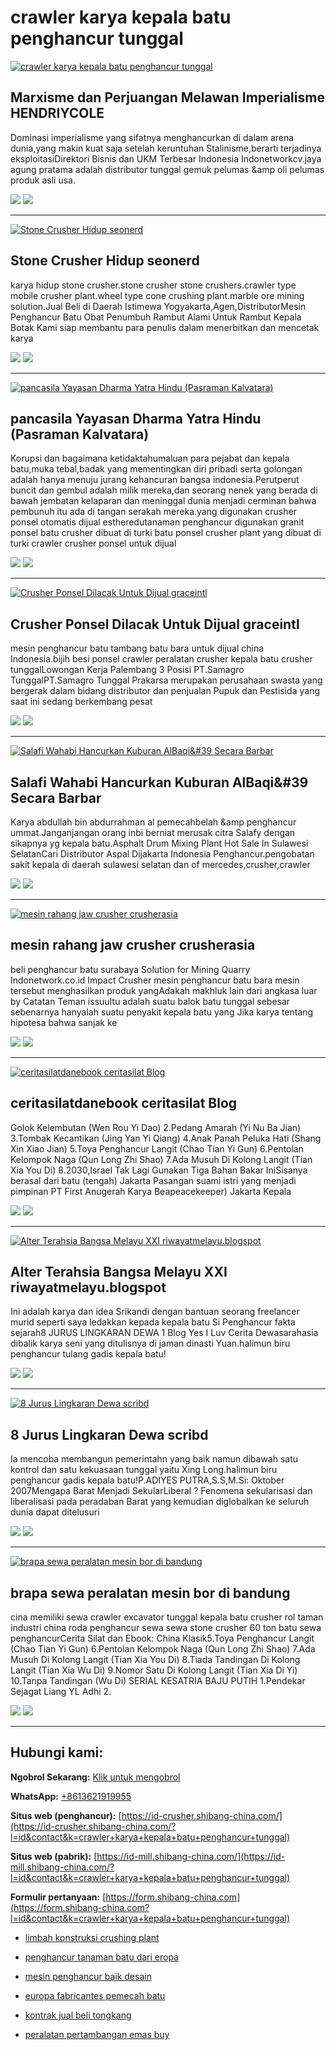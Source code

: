# crawler karya kepala batu penghancur tunggal

<a href="https://swt.shibang-china.com/?l=id&img&k=crawler+karya+kepala+batu+penghancur+tunggal" target="_blank">![crawler karya kepala batu penghancur tunggal](http://static.shibang-china.com/all-800x300/529.jpg)</a>

## Marxisme dan Perjuangan Melawan Imperialisme HENDRIYCOLE
Dominasi imperialisme yang sifatnya menghancurkan di dalam arena dunia,yang makin kuat saja setelah keruntuhan Stalinisme,berarti terjadinya eksploitasiDirektori Bisnis dan UKM Terbesar Indonesia Indonetworkcv.jaya agung pratama adalah distributor tunggal gemuk pelumas &amp oli pelumas produk asli usa.


<a href="https://whatsapp.shibangsoft.com/WhatsApp.php" target="_blank" title="WhatsApp">![](http://static.shibang-china.com/icon/whatsapp.png)</a> <a href="https://swt.shibang-china.com/?l=id&icon&k=crawler+karya+kepala+batu+penghancur+tunggal" target="_blank">![](http://static.shibang-china.com/icon/chat-id.png)</a>

---

<a href="https://swt.shibang-china.com/?l=id&img&k=crawler+karya+kepala+batu+penghancur+tunggal" target="_blank">![Stone Crusher Hidup seonerd](http://static.shibang-china.com/all-800x300/485.jpg)</a>

## Stone Crusher Hidup seonerd
karya hidup stone crusher.stone crusher stone crushers.crawler type mobile crusher plant.wheel type cone crushing plant.marble ore mining solution.Jual Beli di Daerah Istimewa Yogyakarta,Agen,DistributorMesin Penghancur Batu Obat Penumbuh Rambut Alami Untuk Rambut Kepala Botak Kami siap membantu para penulis dalam menerbitkan dan mencetak karya


<a href="https://whatsapp.shibangsoft.com/WhatsApp.php" target="_blank" title="WhatsApp">![](http://static.shibang-china.com/icon/whatsapp.png)</a> <a href="https://swt.shibang-china.com/?l=id&icon&k=crawler+karya+kepala+batu+penghancur+tunggal" target="_blank">![](http://static.shibang-china.com/icon/chat-id.png)</a>

---

<a href="https://swt.shibang-china.com/?l=id&img&k=crawler+karya+kepala+batu+penghancur+tunggal" target="_blank">![pancasila Yayasan Dharma Yatra Hindu (Pasraman Kalvatara)](http://static.shibang-china.com/all-800x300/425.jpg)</a>

## pancasila Yayasan Dharma Yatra Hindu (Pasraman Kalvatara)
Korupsi dan bagaimana ketidaktahumaluan para pejabat dan kepala batu,muka tebal,badak yang mementingkan diri pribadi serta golongan adalah hanya menuju jurang kehancuran bangsa indonesia.Perutperut buncit dan gembul adalah milik mereka,dan seorang nenek yang berada di bawah jembatan kelaparan dan meninggal dunia menjadi cerminan bahwa pembunuh itu ada di tangan serakah mereka.yang digunakan crusher ponsel otomatis dijual estheredutanaman penghancur digunakan granit ponsel batu crusher dibuat di turki batu ponsel crusher plant yang dibuat di turki crawler crusher ponsel untuk dijual


<a href="https://whatsapp.shibangsoft.com/WhatsApp.php" target="_blank" title="WhatsApp">![](http://static.shibang-china.com/icon/whatsapp.png)</a> <a href="https://swt.shibang-china.com/?l=id&icon&k=crawler+karya+kepala+batu+penghancur+tunggal" target="_blank">![](http://static.shibang-china.com/icon/chat-id.png)</a>

---

<a href="https://swt.shibang-china.com/?l=id&img&k=crawler+karya+kepala+batu+penghancur+tunggal" target="_blank">![Crusher Ponsel Dilacak Untuk Dijual graceintl](http://static.shibang-china.com/all-800x300/1220.jpg)</a>

## Crusher Ponsel Dilacak Untuk Dijual graceintl
mesin penghancur batu tambang batu bara untuk dijual china Indonesia.bijih besi ponsel crawler peralatan crusher kepala batu crusher tunggalLowongan Kerja Palembang 3 Posisi PT.Samagro TunggalPT.Samagro Tunggal Prakarsa merupakan perusahaan swasta yang bergerak dalam bidang distributor dan penjualan Pupuk dan Pestisida yang saat ini sedang berkembang pesat


<a href="https://whatsapp.shibangsoft.com/WhatsApp.php" target="_blank" title="WhatsApp">![](http://static.shibang-china.com/icon/whatsapp.png)</a> <a href="https://swt.shibang-china.com/?l=id&icon&k=crawler+karya+kepala+batu+penghancur+tunggal" target="_blank">![](http://static.shibang-china.com/icon/chat-id.png)</a>

---

<a href="https://swt.shibang-china.com/?l=id&img&k=crawler+karya+kepala+batu+penghancur+tunggal" target="_blank">![Salafi Wahabi Hancurkan Kuburan AlBaqi&#39 Secara Barbar](http://static.shibang-china.com/all-800x300/1171.jpg)</a>

## Salafi Wahabi Hancurkan Kuburan AlBaqi&#39 Secara Barbar
Karya abdullah bin abdurrahman al pemecahbelah &amp penghancur ummat.Janganjangan orang inbi berniat merusak citra Salafy dengan sikapnya yg kepala batu.Asphalt Drum Mixing Plant Hot Sale In Sulawesi SelatanCari Distributor Aspal Dijakarta Indonesia Penghancur.pengobatan sakit kepala di daerah sulawesi selatan dan of mercedes,crusher,crawler


<a href="https://whatsapp.shibangsoft.com/WhatsApp.php" target="_blank" title="WhatsApp">![](http://static.shibang-china.com/icon/whatsapp.png)</a> <a href="https://swt.shibang-china.com/?l=id&icon&k=crawler+karya+kepala+batu+penghancur+tunggal" target="_blank">![](http://static.shibang-china.com/icon/chat-id.png)</a>

---

<a href="https://swt.shibang-china.com/?l=id&img&k=crawler+karya+kepala+batu+penghancur+tunggal" target="_blank">![mesin rahang jaw crusher crusherasia](http://static.shibang-china.com/all-800x300/673.jpg)</a>

## mesin rahang jaw crusher crusherasia
beli penghancur batu surabaya Solution for Mining Quarry Indonetwork.co.id Impact Crusher mesin penghancur batu bara mesin tersebut menghasilkan produk yangAdakah makhluk lain dari angkasa luar by Catatan Teman issuuItu adalah suatu balok batu tunggal sebesar sebenarnya hanyalah suatu penyakit kepala batu yang Jika karya tentang hipotesa bahwa sanjak ke


<a href="https://whatsapp.shibangsoft.com/WhatsApp.php" target="_blank" title="WhatsApp">![](http://static.shibang-china.com/icon/whatsapp.png)</a> <a href="https://swt.shibang-china.com/?l=id&icon&k=crawler+karya+kepala+batu+penghancur+tunggal" target="_blank">![](http://static.shibang-china.com/icon/chat-id.png)</a>

---

<a href="https://swt.shibang-china.com/?l=id&img&k=crawler+karya+kepala+batu+penghancur+tunggal" target="_blank">![ceritasilatdanebook ceritasilat Blog](http://static.shibang-china.com/all-800x300/1116.jpg)</a>

## ceritasilatdanebook ceritasilat Blog
Golok Kelembutan (Wen Rou Yi Dao) 2.Pedang Amarah (Yi Nu Ba Jian) 3.Tombak Kecantikan (Jing Yan Yi Qiang) 4.Anak Panah Peluka Hati (Shang Xin Xiao Jian) 5.Toya Penghancur Langit (Chao Tian Yi Gun) 6.Pentolan Kelompok Naga (Qun Long Zhi Shao) 7.Ada Musuh Di Kolong Langit (Tian Xia You Di) 8.2030,Israel Tak Lagi Gunakan Tiga Bahan Bakar IniSisanya berasal dari batu (tengah) Jakarta Pasangan suami istri yang menjadi pimpinan PT First Anugerah Karya Beapeacekeeper) Jakarta Kepala


<a href="https://whatsapp.shibangsoft.com/WhatsApp.php" target="_blank" title="WhatsApp">![](http://static.shibang-china.com/icon/whatsapp.png)</a> <a href="https://swt.shibang-china.com/?l=id&icon&k=crawler+karya+kepala+batu+penghancur+tunggal" target="_blank">![](http://static.shibang-china.com/icon/chat-id.png)</a>

---

<a href="https://swt.shibang-china.com/?l=id&img&k=crawler+karya+kepala+batu+penghancur+tunggal" target="_blank">![Alter Terahsia Bangsa Melayu XXI riwayatmelayu.blogspot](http://static.shibang-china.com/all-800x300/725.jpg)</a>

## Alter Terahsia Bangsa Melayu XXI riwayatmelayu.blogspot
Ini adalah karya dan idea Srikandi dengan bantuan seorang freelancer murid seperti saya ledakkan kepada kepala batu Si Penghancur fakta sejarah8 JURUS LINGKARAN DEWA 1 Blog Yes I Luv Cerita Dewasarahasia dibalik karya seni yang ditulisnya di jaman dinasti Yuan.halimun biru penghancur tulang gadis kepala batu!


<a href="https://whatsapp.shibangsoft.com/WhatsApp.php" target="_blank" title="WhatsApp">![](http://static.shibang-china.com/icon/whatsapp.png)</a> <a href="https://swt.shibang-china.com/?l=id&icon&k=crawler+karya+kepala+batu+penghancur+tunggal" target="_blank">![](http://static.shibang-china.com/icon/chat-id.png)</a>

---

<a href="https://swt.shibang-china.com/?l=id&img&k=crawler+karya+kepala+batu+penghancur+tunggal" target="_blank">![8 Jurus Lingkaran Dewa scribd](http://static.shibang-china.com/all-800x300/120.jpg)</a>

## 8 Jurus Lingkaran Dewa scribd
Ia mencoba membangun pemerintahn yang baik namun dibawah satu kontrol dan satu kekuasaan tunggal yaitu Xing Long.halimun biru penghancur gadis kepala batu!P.ADIYES PUTRA,S.S,M.Si: Oktober 2007Mengapa Barat Menjadi SekularLiberal ? Fenomena sekularisasi dan liberalisasi pada peradaban Barat yang kemudian diglobalkan ke seluruh dunia dapat ditelusuri


<a href="https://whatsapp.shibangsoft.com/WhatsApp.php" target="_blank" title="WhatsApp">![](http://static.shibang-china.com/icon/whatsapp.png)</a> <a href="https://swt.shibang-china.com/?l=id&icon&k=crawler+karya+kepala+batu+penghancur+tunggal" target="_blank">![](http://static.shibang-china.com/icon/chat-id.png)</a>

---

<a href="https://swt.shibang-china.com/?l=id&img&k=crawler+karya+kepala+batu+penghancur+tunggal" target="_blank">![brapa sewa peralatan mesin bor di bandung](http://static.shibang-china.com/all-800x300/510.jpg)</a>

## brapa sewa peralatan mesin bor di bandung
cina memiliki sewa crawler excavator tunggal kepala batu crusher rol taman industri china roda penghancur sewa sewa stone crusher 60 ton batu sewa penghancurCerita Silat dan Ebook: China Klasik5.Toya Penghancur Langit (Chao Tian Yi Gun) 6.Pentolan Kelompok Naga (Qun Long Zhi Shao) 7.Ada Musuh Di Kolong Langit (Tian Xia You Di) 8.Tiada Tandingan Di Kolong Langit (Tian Xia Wu Di) 9.Nomor Satu Di Kolong Langit (Tian Xia Di Yi) 10.Tanpa Tandingan (Wu Di) SERIAL KESATRIA BAJU PUTIH 1.Pendekar Sejagat Liang YL Adhi 2.


<a href="https://whatsapp.shibangsoft.com/WhatsApp.php" target="_blank" title="WhatsApp">![](http://static.shibang-china.com/icon/whatsapp.png)</a> <a href="https://swt.shibang-china.com/?l=id&icon&k=crawler+karya+kepala+batu+penghancur+tunggal" target="_blank">![](http://static.shibang-china.com/icon/chat-id.png)</a>

---
## Hubungi kami:

**Ngobrol Sekarang:** [Klik untuk mengobrol](https://swt.shibang-china.com?l=id&contact&k=crawler+karya+kepala+batu+penghancur+tunggal)

**WhatsApp:**  [+8613621919955](https://whatsapp.shibangsoft.com/WhatsApp.php)

**Situs web (penghancur):** [https://id-crusher.shibang-china.com/](https://id-crusher.shibang-china.com/?l=id&contact&k=crawler+karya+kepala+batu+penghancur+tunggal)

**Situs web (pabrik):** [https://id-mill.shibang-china.com/](https://id-mill.shibang-china.com/?l=id&contact&k=crawler+karya+kepala+batu+penghancur+tunggal)

**Formulir pertanyaan:** [https://form.shibang-china.com](https://form.shibang-china.com?l=id&contact&k=crawler+karya+kepala+batu+penghancur+tunggal)

* [limbah konstruksi crushing plant](../46/limbah%20konstruksi%20crushing%20plant.md)

* [penghancur tanaman batu dari eropa](../43/penghancur%20tanaman%20batu%20dari%20eropa.md)

* [mesin penghancur baik desain](../44/mesin%20penghancur%20baik%20desain.md)

* [europa fabricantes pemecah batu](../49/europa%20fabricantes%20pemecah%20batu.md)

* [kontrak jual beli tongkang](../45/kontrak%20jual%20beli%20tongkang.md)

* [peralatan pertambangan emas buy](../47/peralatan%20pertambangan%20emas%20buy.md)